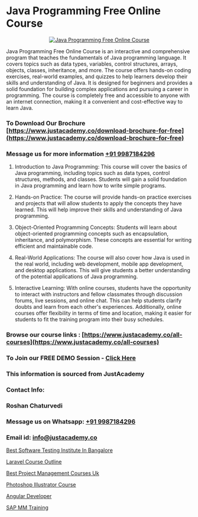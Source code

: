 # Java Programming Free Online Course

<p align="center">
  <a href="https://justacademy.co/course-detail/core-java-training">
    <img src="https://justacademy.co/storage2/course_image/1677245426_course_image.webp" alt="Java Programming Free Online Course">
  </a>
</p>


Java Programming Free Online Course is an interactive and comprehensive program that teaches the fundamentals of Java programming language. It covers topics such as data types, variables, control structures, arrays, objects, classes, inheritance, and more. The course offers hands-on coding exercises, real-world examples, and quizzes to help learners develop their skills and understanding of Java. It is designed for beginners and provides a solid foundation for building complex applications and pursuing a career in programming. The course is completely free and accessible to anyone with an internet connection, making it a convenient and cost-effective way to learn Java. 
### To Download Our Brochure [https://www.justacademy.co/download-brochure-for-free](https://www.justacademy.co/download-brochure-for-free)
### Message us for more information [+91 9987184296](https://api.whatsapp.com/send?phone=919987184296)
1) Introduction to Java Programming: This course will cover the basics of Java programming, including topics such as data types, control structures, methods, and classes. Students will gain a solid foundation in Java programming and learn how to write simple programs.

2) Hands-on Practice: The course will provide hands-on practice exercises and projects that will allow students to apply the concepts they have learned. This will help improve their skills and understanding of Java programming.

3) Object-Oriented Programming Concepts: Students will learn about object-oriented programming concepts such as encapsulation, inheritance, and polymorphism. These concepts are essential for writing efficient and maintainable code.

4) Real-World Applications: The course will also cover how Java is used in the real world, including web development, mobile app development, and desktop applications. This will give students a better understanding of the potential applications of Java programming.

5) Interactive Learning: With online courses, students have the opportunity to interact with instructors and fellow classmates through discussion forums, live sessions, and online chat. This can help students clarify doubts and learn from each other's experiences. Additionally, online courses offer flexibility in terms of time and location, making it easier for students to fit the training program into their busy schedules.

### Browse our course links : [https://www.justacademy.co/all-courses](https://www.justacademy.co/all-courses) 
### To Join our FREE DEMO Session - [Click Here](https://www.justacademy.co/register-for-course-demo)


### This information is sourced from JustAcademy
### Contact Info:
### Roshan Chaturvedi
### Message us on Whatsapp: [+91 9987184296](https://api.whatsapp.com/send?phone=919987184296)
### Email id: [info@justacademy.co](mailto:info@justacademy.co)
                
[Best Software Testing Institute In Bangalore](https://www.linkedin.com/pulse/best-software-testing-institute-bangalore-justacademy-sunnyvale-h7oqc/)

[Laravel Course Outline](https://www.linkedin.com/pulse/laravel-course-outline-justacademy-hyderabad-ufftc?trackingId=YZitV6Yblr06yacNVEMpzQ%3D%3D&lipi=urn%3Ali%3Apage%3Ad_flagship3_company_admin%3BIabnSlYPS7K8e0EtwSHvsQ%3D%3D)

[Best Project Management Courses Uk](https://medium.com/@prempja40/best-project-management-courses-uk-c8a0923f8042)

[Photoshop Illustrator Course](https://medium.com/@mistersumit961/photoshop-illustrator-course-3cf8533cd215)

[Angular Developer](https://justacademyin.github.io/Articles/Angular-Developer)

[SAP MM Training](https://justacademyin.github.io/Articles/SAP-MM-Training)


